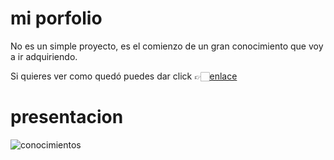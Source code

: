 # mi porfolio

No es un simple proyecto, es el comienzo de un gran conocimiento que voy a ir adquiriendo. 

Si quieres ver como quedó puedes dar click 👉🏻[enlace](https://maribelcongo.github.io/mi-porfolio/)

# presentacion


![conocimientos](https://github.com/maribelcongo/mi-porfolio/assets/123903736/0f6ad6e2-c68c-4040-aade-e8ff35355f0c)
